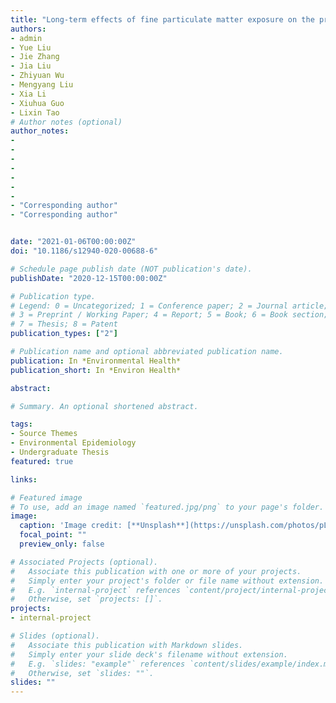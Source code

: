 ```yaml
---
title: "Long-term effects of fine particulate matter exposure on the progression of arterial stiffness"
authors:
- admin
- Yue Liu
- Jie Zhang
- Jia Liu
- Zhiyuan Wu
- Mengyang Liu
- Xia Li
- Xiuhua Guo
- Lixin Tao
# Author notes (optional)
author_notes:
- 
- 
- 
- 
- 
- 
- 
- "Corresponding author"
- "Corresponding author"


date: "2021-01-06T00:00:00Z"
doi: "10.1186/s12940-020-00688-6"

# Schedule page publish date (NOT publication's date).
publishDate: "2020-12-15T00:00:00Z"

# Publication type.
# Legend: 0 = Uncategorized; 1 = Conference paper; 2 = Journal article;
# 3 = Preprint / Working Paper; 4 = Report; 5 = Book; 6 = Book section;
# 7 = Thesis; 8 = Patent
publication_types: ["2"]

# Publication name and optional abbreviated publication name.
publication: In *Environmental Health*
publication_short: In *Environ Health*

abstract: 

# Summary. An optional shortened abstract.

tags:
- Source Themes
- Environmental Epidemiology
- Undergraduate Thesis
featured: true

links:

# Featured image
# To use, add an image named `featured.jpg/png` to your page's folder. 
image:
  caption: 'Image credit: [**Unsplash**](https://unsplash.com/photos/pLCdAaMFLTE)'
  focal_point: ""
  preview_only: false

# Associated Projects (optional).
#   Associate this publication with one or more of your projects.
#   Simply enter your project's folder or file name without extension.
#   E.g. `internal-project` references `content/project/internal-project/index.md`.
#   Otherwise, set `projects: []`.
projects:
- internal-project

# Slides (optional).
#   Associate this publication with Markdown slides.
#   Simply enter your slide deck's filename without extension.
#   E.g. `slides: "example"` references `content/slides/example/index.md`.
#   Otherwise, set `slides: ""`.
slides: ""
---
```


